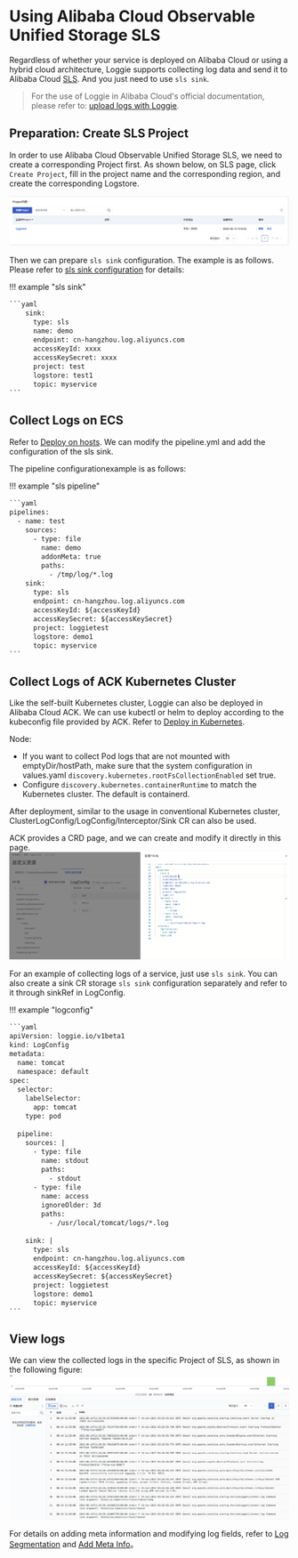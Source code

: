 # Using Alibaba Cloud Observable Unified Storage SLS

Regardless of whether your service is deployed on Alibaba Cloud or using a hybrid cloud architecture, Loggie supports collecting log data and send it to Alibaba Cloud [SLS](https://www.aliyun.com/product/sls).
And you just need to use `sls sink`.

> For the use of Loggie in Alibaba Cloud's official documentation, please refer to: [upload logs with Loggie](https://help.aliyun.com/document_detail/434306.htm).


## Preparation: Create SLS Project

In order to use Alibaba Cloud Observable Unified Storage SLS, we need to create a corresponding Project first. As shown below, on SLS page, click `Create Project`, fill in the project name and the corresponding region, and create the corresponding Logstore.

![sls-project](imgs/sls-project.png)

Then we can prepare `sls sink` configuration. The example is as follows. Please refer to [sls sink configuration](../../reference/pipelines/sink/sls.md) for details:

!!! example "sls sink"

    ```yaml
        sink:
          type: sls
          name: demo
          endpoint: cn-hangzhou.log.aliyuncs.com
          accessKeyId: xxxx
          accessKeySecret: xxxx
          project: test
          logstore: test1
          topic: myservice
    ```

## Collect Logs on ECS

Refer to [Deploy on hosts](../../getting-started/install/node.md). We can modify the pipeline.yml and add the configuration of the sls sink.

The pipeline configurationexample is as follows:

!!! example "sls pipeline"

    ```yaml
    pipelines:
      - name: test
        sources:
          - type: file
            name: demo
            addonMeta: true
            paths:
              - /tmp/log/*.log
        sink:
          type: sls
          endpoint: cn-hangzhou.log.aliyuncs.com
          accessKeyId: ${accessKeyId}
          accessKeySecret: ${accessKeySecret}
          project: loggietest
          logstore: demo1
          topic: myservice
    ```

## Collect Logs of ACK Kubernetes Cluster

Like the self-built Kubernetes cluster, Loggie can also be deployed in Alibaba Cloud ACK. We can use kubectl or helm to deploy according to the kubeconfig file provided by ACK. Refer to [Deploy in Kubernetes](../../getting-started/install/kubernetes.md).

Node:

- If you want to collect Pod logs that are not mounted with emptyDir/hostPath, make sure that the system configuration in values.yaml `discovery.kubernetes.rootFsCollectionEnabled` set true.
- Configure `discovery.kubernetes.containerRuntime` to match the Kubernetes cluster. The default is containerd.

After deployment, similar to the usage in conventional Kubernetes cluster, ClusterLogConfig/LogConfig/Interceptor/Sink CR can also be used.


ACK provides a CRD page, and we can create and modify it directly in this page.
![sls-crd](imgs/sls-crd.png)

For an example of collecting logs of a service, just use `sls sink`. You can also create a sink CR storage `sls sink` configuration separately and refer to it through sinkRef in LogConfig.

!!! example "logconfig"

    ```yaml
    apiVersion: loggie.io/v1beta1
    kind: LogConfig
    metadata:
      name: tomcat
      namespace: default
    spec:
      selector:
        labelSelector:
          app: tomcat
        type: pod
    
      pipeline:
        sources: |
          - type: file
            name: stdout
            paths:
              - stdout
          - type: file
            name: access
            ignoreOlder: 3d
            paths:
              - /usr/local/tomcat/logs/*.log
    
        sink: |
          type: sls
          endpoint: cn-hangzhou.log.aliyuncs.com
          accessKeyId: ${accessKeyId}
          accessKeySecret: ${accessKeySecret} 
          project: loggietest
          logstore: demo1
          topic: myservice
    ```

## View logs

We can view the collected logs in the specific Project of SLS, as shown in the following figure:
![sls-searchlog.png](imgs/sls-searchlog.png)

For details on adding meta information and modifying log fields, refer to [Log Segmentation](../best-practice/log-process.md) and [Add Meta Info](../best-practice/log-enrich.md)。

